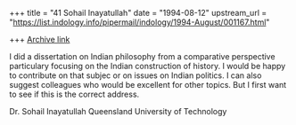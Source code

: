 +++
title = "41 Sohail Inayatullah"
date = "1994-08-12"
upstream_url = "https://list.indology.info/pipermail/indology/1994-August/001167.html"

+++
[Archive link](https://list.indology.info/pipermail/indology/1994-August/001167.html)


I did a dissertation on Indian philosophy from a comparative
perspective particulary focusing on the Indian construction of
history.  I would be happy to contribute on that subjec or on issues
on Indian politics.  I can also suggest colleagues who would be
excellent for other topics.  But I first want to see if this is the
correct address.

Dr. Sohail Inayatullah
Queensland University of Technology





